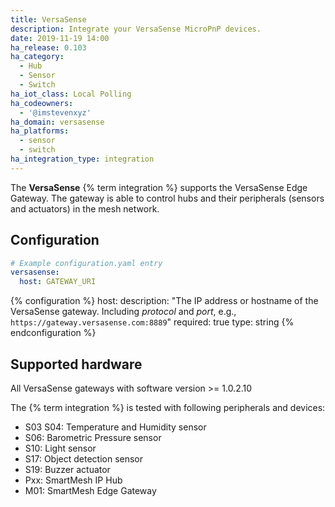 ```yaml
---
title: VersaSense
description: Integrate your VersaSense MicroPnP devices.
date: 2019-11-19 14:00
ha_release: 0.103
ha_category:
  - Hub
  - Sensor
  - Switch
ha_iot_class: Local Polling
ha_codeowners:
  - '@imstevenxyz'
ha_domain: versasense
ha_platforms:
  - sensor
  - switch
ha_integration_type: integration
---
```


The **VersaSense** {% term integration %} supports the VersaSense Edge Gateway. The gateway is able to control hubs and their peripherals (sensors and actuators) in the mesh network.

## Configuration

```yaml
# Example configuration.yaml entry
versasense:
  host: GATEWAY_URI
```

{% configuration %}
host:
  description: "The IP address or hostname of the VersaSense gateway. Including *protocol* and *port*, e.g., `https://gateway.versasense.com:8889`"
  required: true
  type: string
{% endconfiguration %}

## Supported hardware

All VersaSense gateways with software version >= 1.0.2.10

The {% term integration %} is tested with following peripherals and devices:

- S03 S04: Temperature and Humidity sensor
- S06: Barometric Pressure sensor
- S10: Light sensor
- S17: Object detection sensor
- S19: Buzzer actuator
- Pxx: SmartMesh IP Hub
- M01: SmartMesh Edge Gateway
